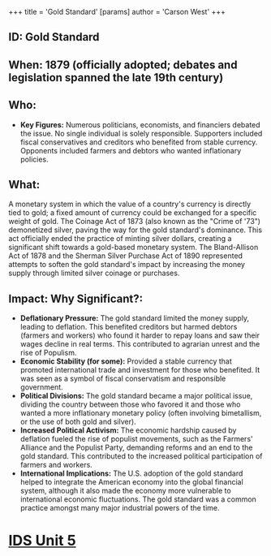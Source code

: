 +++
 title = 'Gold Standard'
[params]
	author = 'Carson West'
+++
## ID: Gold Standard

## When: 1879 (officially adopted; debates and legislation spanned the late 19th century)

## Who: 
* **Key Figures:**  Numerous politicians, economists, and financiers debated the issue.  No single individual is solely responsible.  Supporters included fiscal conservatives and creditors who benefited from stable currency. Opponents included farmers and debtors who wanted inflationary policies.

## What: 
A monetary system in which the value of a country's currency is directly tied to gold; a fixed amount of currency could be exchanged for a specific weight of gold. The Coinage Act of 1873 (also known as the "Crime of '73") demonetized silver, paving the way for the gold standard's dominance.  This act officially ended the practice of minting silver dollars, creating a significant shift towards a gold-based monetary system. The Bland-Allison Act of 1878 and the Sherman Silver Purchase Act of 1890 represented attempts to soften the gold standard's impact by increasing the money supply through limited silver coinage or purchases.

## Impact: Why Significant?:
* **Deflationary Pressure:** The gold standard limited the money supply, leading to deflation. This benefited creditors but harmed debtors (farmers and workers) who found it harder to repay loans and saw their wages decline in real terms. This contributed to agrarian unrest and the rise of Populism.
* **Economic Stability (for some):**  Provided a stable currency that promoted international trade and investment for those who benefited. It was seen as a symbol of fiscal conservatism and responsible government.
* **Political Divisions:** The gold standard became a major political issue, dividing the country between those who favored it and those who wanted a more inflationary monetary policy (often involving bimetallism, or the use of both gold and silver).
* **Increased Political Activism:**  The economic hardship caused by deflation fueled the rise of populist movements, such as the Farmers' Alliance and the Populist Party, demanding reforms and an end to the gold standard.  This contributed to the increased political participation of farmers and workers.
* **International Implications:** The U.S. adoption of the gold standard helped to integrate the American economy into the global financial system, although it also made the economy more vulnerable to international economic fluctuations.  The gold standard was a common practice amongst many major industrial powers of the time.

# [IDS Unit 5](./../ids-unit-5/)